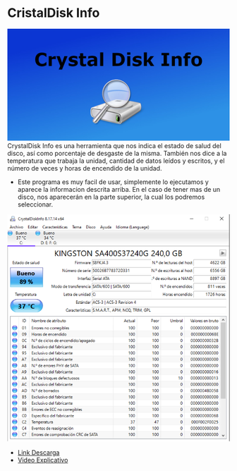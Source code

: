# CristalDisk Info
![image](cristald.jpeg)
CrystalDisk Info es una herramienta que nos indica el estado de salud del disco, así como porcentaje de desgaste de la misma. También nos dice a la temperatura que trabaja la unidad, cantidad de datos leídos y escritos, y el número de veces y horas de encendido de la unidad.

- Este programa es muy facil de usar, simplemente lo ejecutamos y aparece la informacion descrita arriba. En el caso de tener mas de un disco, nos aparecerán en la parte superior, la cual los podremos seleccionar.  

![image](cristald1.PNG)

- [Link Descarga](https://osdn.net/projects/crystaldiskinfo/downloads/78693/CrystalDiskInfo9_0_0RC2.exe/)
- [Video Explicativo](https://youtu.be/7ay_AFIDMkQ)
